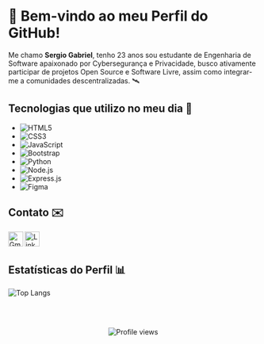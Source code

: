 # 👋 Bem-vindo ao meu Perfil do GitHub!

Me chamo **Sergio Gabriel**, tenho 23 anos sou estudante de Engenharia de Software apaixonado por Cybersegurança e Privacidade, busco ativamente participar de projetos Open Source e Software Livre, assim como integrar-me a comunidades descentralizadas. 🛰️

## Tecnologias que utilizo no meu dia 🚀
- ![HTML5](https://img.shields.io/badge/HTML5-E34F26?style=for-the-badge&logo=html5&logoColor=white)
- ![CSS3](https://img.shields.io/badge/CSS3-1572B6?style=for-the-badge&logo=css3&logoColor=white)
- ![JavaScript](https://img.shields.io/badge/JavaScript-F7DF1E?style=for-the-badge&logo=javascript&logoColor=black)
- ![Bootstrap](https://img.shields.io/badge/Bootstrap-563D7C?style=for-the-badge&logo=bootstrap&logoColor=white)
- ![Python](https://img.shields.io/badge/Python-3776AB?style=for-the-badge&logo=python&logoColor=white)
- ![Node.js](https://img.shields.io/badge/Node.js-43853D?style=for-the-badge&logo=node.js&logoColor=white)
- ![Express.js](https://img.shields.io/badge/Express.js-404D59?style=for-the-badge)
- ![Figma](https://img.shields.io/badge/Figma-F24E1E?style=for-the-badge&logo=figma&logoColor=white)

## Contato ✉️

<a href=mailto:sergiogabriel.souzaa@gmail.com><img align="left" alt="Gmail" height="30" src="https://user-images.githubusercontent.com/105741181/186945008-37f0971d-dac1-45b6-ad16-5566ad16bdad.png"  target="_blank" > 
<a href="https://www.linkedin.com/in/sergio-gabriel-de-souza//"><img align="left" alt="Linkedin" height="30" src="https://user-images.githubusercontent.com/105741181/186735021-2a2cc3e4-8f94-44c2-9d72-a4206fd4538c.png" target="_blank" ></a>
  
<br/></br>
## Estatísticas do Perfil 📊
![Top Langs](https://github-readme-stats.vercel.app/api/top-langs/?username=Sergio-Gabriell&layout=compact)
  
<br/></br>
<p align="center"><img src="https://komarev.com/ghpvc/?username=Sergio-Gabriell&color=lightgrey" alt="Profile views"/></p>  
